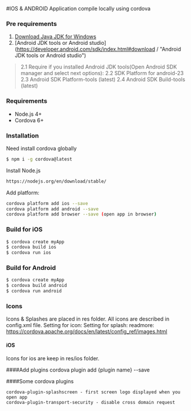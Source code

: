 #IOS & ANDROID Application compile locally using cordova

### Pre requirements

1. [Download Java JDK for Windows](https://www.oracle.com/technetwork/java/javase/downloads/jdk8-downloads-2133151.html  "Download Java JDK")
2. [Android JDK tools or Android studio](https://developer.android.com/sdk/index.html#download / "Android JDK tools or Android studio")
>2.1 Require if you installed Android JDK tools(Open Android SDK manager and select next options):
>2.2 SDK Platform for android-23
>2.3 Android SDK Platform-tools (latest)
>2.4 Android SDK Build-tools (latest)


### Requirements
  - Node.js 4+
  - Cordova 6+

### Installation
Need install cordova globally
```sh
$ npm i -g cordova@latest
```
Install Node.js
```sh
https://nodejs.org/en/download/stable/
```
Add platform:
```sh
cordova platform add ios --save
cordova platform add android --save
cordova platform add browser --save (open app in browser)
```

### Build for iOS

```sh
$ cordova create myApp
$ cordova build ios
$ cordova run ios
```

### Build for Android

```sh
$ cordova create myApp
$ cordova build android
$ cordova run android
```
### Icons
Icons & Splashes are placed in res folder. All icons are described in config.xml file.
Setting for icon:
<icon height="76" src="res/ios/icons/fg-76px.png" width="76" />
Setting for splash:
<splash height="480" src="res/ios/splash/640x960.png" width="320" />
readmore: https://cordova.apache.org/docs/en/latest/config_ref/images.html

#### iOS
Icons for ios are keep in res/ios folder.

####Add plugins
cordova plugin add {plugin name} --save

####Some cordova plugins
```
cordova-plugin-splashscreen - first screen logo displayed when you open app
cordova-plugin-transport-security - disable cross domain request
```


